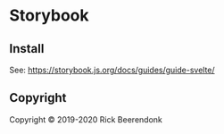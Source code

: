 # Storybook

## Install

See: https://storybook.js.org/docs/guides/guide-svelte/

## Copyright

Copyright © 2019-2020 Rick Beerendonk
